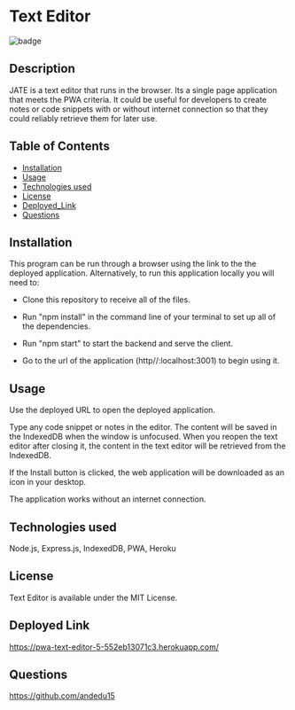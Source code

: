 # Text Editor
![badge](https://img.shields.io/badge/MIT-License-blue.svg)

## Description

JATE is a text editor that runs in the browser. Its a single page application that meets the PWA criteria. It could be useful for developers to create notes or code snippets with or without internet connection so that they could reliably retrieve them for later use.

## Table of Contents 

- [Installation](#installation)
- [Usage](#usage)
- [Technologies used](#technologies-used)
- [License](#license)
- [Deployed_Link](#deployed-link)
- [Questions](#questions)

## Installation

This program can be run through a browser using the link to the the deployed application. Alternatively, to run this application locally you will need to:

- Clone this repository to receive all of the files. 

- Run "npm install" in the command line of your terminal to set up all of the dependencies.

- Run "npm start" to start the backend and serve the client.

- Go to the url of the application (http//:localhost:3001) to begin using it.

## Usage

Use the deployed URL to open the deployed application. 

Type any code snippet or notes in the editor. The content will be saved in the IndexedDB when the window is unfocused. When you reopen the text editor after closing it, the content in the text editor will be retrieved from the IndexedDB. 

If the Install button is clicked, the web application will be downloaded as an icon in your desktop.

The application works without an internet connection.

##  Technologies used

Node.js, Express.js, IndexedDB, PWA, Heroku

## License

Text Editor is available under the MIT License.

## Deployed Link

https://pwa-text-editor-5-552eb13071c3.herokuapp.com/


## Questions

https://github.com/andedu15
